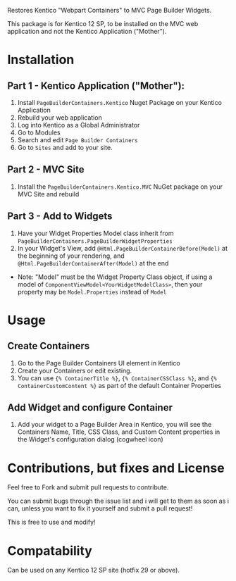 Restores Kentico "Webpart Containers" to MVC Page Builder Widgets.

This package is for Kentico 12 SP, to be installed on the MVC web application and not the Kentico Application ("Mother").

# Installation
## Part 1 - Kentico Application ("Mother"):

1. Install `PageBuilderContainers.Kentico` Nuget Package on your Kentico Application
1. Rebuild your web application
1. Log into Kentico as a Global Administrator
1. Go to Modules
1. Search and edit `Page Builder Containers`
1. Go to `Sites` and add to your site.

## Part 2 - MVC Site

1. Install the `PageBuilderContainers.Kentico.MVC` NuGet package on your MVC Site and rebuild

## Part 3 - Add to Widgets
1. Have your Widget Properties Model class inherit from `PageBuilderContainers.PageBuilderWidgetProperties`
1. In your Widget's View, add `@Html.PageBuilderContainerBefore(Model)` at the beginning of your rendering, and `@Html.PageBuilderContainerAfter(Model)` at the end
- Note: "Model" must be the Widget Property Class object, if using a model of `ComponentViewModel<YourWidgetModelClass>`, then your property may be `Model.Properties` instead of `Model`

# Usage
## Create Containers
1. Go to the Page Builder Containers UI element in Kentico
1. Create your Containers or edit existing. 
1. You can use `{% ContainerTitle %}`, `{% ContainerCSSClass %}`, and `{% ContainerCustomContent %}` as part of the default Container Properties

## Add Widget and configure Container
1. Add your widget to a Page Builder Area in Kentico, you will see the Containers Name, Title, CSS Class, and Custom Content properties in the Widget's configuration dialog (cogwheel icon)

# Contributions, but fixes and License
Feel free to Fork and submit pull requests to contribute.

You can submit bugs through the issue list and i will get to them as soon as i can, unless you want to fix it yourself and submit a pull request!

This is free to use and modify!

# Compatability
Can be used on any Kentico 12 SP site (hotfix 29 or above).
